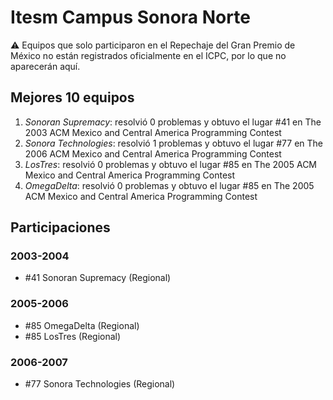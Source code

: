 # Itesm Campus Sonora Norte

:warning: Equipos que solo participaron en el Repechaje del Gran Premio de México no están registrados oficialmente en el ICPC, por lo que no aparecerán aquí.

## Mejores 10 equipos

1. _Sonoran Supremacy_: resolvió 0 problemas y obtuvo el lugar #41 en The 2003 ACM Mexico and Central America Programming Contest
1. _Sonora Technologies_: resolvió 1 problemas y obtuvo el lugar #77 en The 2006 ACM Mexico and Central America Programming Contest
1. _LosTres_: resolvió 0 problemas y obtuvo el lugar #85 en The 2005 ACM Mexico and Central America Programming Contest
1. _OmegaDelta_: resolvió 0 problemas y obtuvo el lugar #85 en The 2005 ACM Mexico and Central America Programming Contest

## Participaciones

### 2003-2004

- #41 Sonoran Supremacy (Regional)

### 2005-2006

- #85 OmegaDelta (Regional)
- #85 LosTres (Regional)

### 2006-2007

- #77 Sonora Technologies (Regional)



